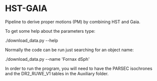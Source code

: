 # HST-GAIA
Pipeline to derive proper motions (PM) by combining HST and Gaia.

To get some help about the parameters type:

./download_data.py --help

Normally the code can be run just searching for an object name:

./download_data.py --name 'Fornax dSph'

In order to run the program, you will need to have the PARSEC isochrones and the DR2_RUWE_V1 tables in the Auxiliary folder.
